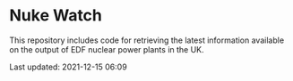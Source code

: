 # Nuke Watch

This repository includes code for retrieving the latest information available on the output of EDF nuclear power plants in the UK.

Last updated: 2021-12-15 06:09